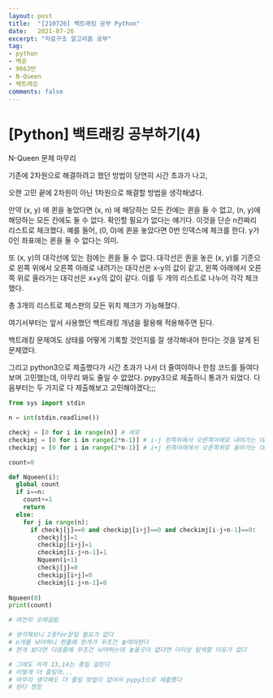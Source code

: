 ```yaml
---
layout: post
title:  "[210726] 백트래킹 공부 Python"
date:   2021-07-26
excerpt: "자료구조 알고리즘 공부"
tag:
- python 
- 백준
- 9663번
- N-Queen
- 백트래킹
comments: false
---
```


# [Python] 백트래킹 공부하기(4)

N-Queen 문제 마무리

기존에 2차원으로 해결하려고 했던 방법이 당연히 시간 초과가 나고,

오랜 고민 끝에 2차원이 아닌 1차원으로 해결할 방법을 생각해냈다.

만약 (x, y) 에 퀸을 놓았다면 (x, n) 에 해당하는 모든 칸에는 퀸을 둘 수 없고,
(n, y)에 해당하는 모든 칸에도 둘 수 없다. 확인할 필요가 없다는 얘기다.
이것을 단순 n칸짜리 리스트로 체크했다.
예를 들어, (0, 0)에 퀸을 놓았다면 0번 인덱스에 체크를 한다. y가 0인 좌표에는 퀸을 둘 수 없다는 의미.

또 (x, y)의 대각선에 있는 점에는 퀸을 둘 수 없다.
대각선은 퀸을 놓은 (x, y)를 기준으로 왼쪽 위에서 오른쪽 아래로 내려가는 대각선은 x-y의 값이 같고,
왼쪽 아래에서 오른쪽 위로 올라가는 대각선은 x+y의 값이 같다. 이를 두 개의 리스트로 나누어 각각 체크했다.

총 3개의 리스트로 체스판의 모든 위치 체크가 가능해졌다.

여기서부터는 앞서 사용했던 백트래킹 개념을 활용해 적용해주면 된다.

백트래킹 문제여도 상태를 어떻게 기록할 것인지를 잘 생각해내야 한다는 것을 알게 된 문제였다.

그리고 python3으로 제출했다가 시간 초과가 나서 더 줄여야하나 한참 코드를 들여다보며 고민했는데,
아무리 봐도 줄일 수 없었다. pypy3으로 제출하니 통과가 되었다. 다음부터는 두 가지로 다 제출해보고 고민해야겠다;;;

```python
from sys import stdin

n = int(stdin.readline())

checkj = [0 for i in range(n)] # 세로
checkimj = [0 for i in range(2*n-1)] # i-j 왼쪽위에서 오른쪽아래로 내려가는 대각선
checkipj = [0 for i in range(2*n-1)] # i+j 왼쪽아래에서 오른쪽위로 올라가는 대각선

count=0

def Nqueen(i):
  global count
  if i==n:
    count+=1
    return
  else:
    for j in range(n):
      if checkj[j]==0 and checkipj[i+j]==0 and checkimj[i-j+n-1]==0:
        checkj[j]=1
        checkipj[i+j]=1
        checkimj[i-j+n-1]=1
        Nqueen(i+1)
        checkj[j]=0
        checkipj[i+j]=0
        checkimj[i-j+n-1]=0
          
Nqueen(0)
print(count)

# 여전히 오래걸림

# 생각해보니 2중for문일 필요가 없다
# n개를 놔야하니 한줄에 한개가 무조건 놓여야한다
# 한개 놨다면 다음줄에 무조건 놔야하는데 놓을곳이 없다면 더이상 탐색할 이유가 없다

# 그래도 아직 13,14는 종일 걸린다
# 어떻게 더 줄일까...
# 아무리 생각해도 더 줄일 방법이 없어서 pypy3으로 제출했다
# 된다 젠장
```